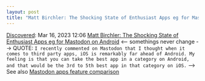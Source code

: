 ```yaml
---
layout: post
title: "Matt Birchler: The Shocking State of Enthusiast Apps eg for Mastodon on Android"
---
```

[Discovered](http://rolandtanglao.com/2020/07/29/p1-blogthis-checkvist-list-links-to-blog/): Mar 16, 2023 12:06  [Matt Birchler: The Shocking State of Enthusiast Apps eg for Mastodon on Android](https://birchtree.me/blog/the-shocking-state-of-enthusiast-apps-on-android/) <-- somethings never change --> QUOTE: `I recently commented on Mastodon that I thought when it comes to third party apps, iOS is remarkably far ahead of Android. My feeling is that you can take the best app in a category on Android, and that would be the 3rd to 5th best app in that category on iOS.` --> See also [Mastodon apps feature comparison](https://docs.google.com/spreadsheets/d/1De5KRwqMIdwEryfoeBLARgxF7QgKkeOQBCilKuIdAXE/edit#gid=0)
